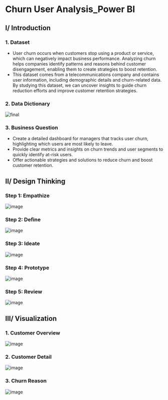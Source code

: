 # Churn User Analysis_Power BI
## I/ Introduction
### 1. Dataset
- User churn occurs when customers stop using a product or service, which can negatively impact business performance. Analyzing churn helps companies identify patterns and reasons behind customer disengagement, enabling them to create strategies to boost retention.
- This dataset comes from a telecommunications company and contains user information, including demographic details and churn-related data. By studying this dataset, we can uncover insights to guide churn reduction efforts and improve customer retention strategies.

### 2. Data Dictionary
![final](https://github.com/user-attachments/assets/f343cd1d-34a4-4b88-b73b-81294d76632c)

### 3. Business Question
- Create a detailed dashboard for managers that tracks user churn, highlighting which users are most likely to leave.
- Provide clear metrics and insights on churn trends and user segments to quickly identify at-risk users.
- Offer actionable strategies and solutions to reduce churn and boost customer retention.
  
## II/ Design Thinking
### Step 1: Empathize
![image](https://github.com/user-attachments/assets/a0388a4d-6d63-464e-8640-397317c366ac)
### Step 2: Define
![image](https://github.com/user-attachments/assets/be873537-41c5-4d6c-8ad6-e46b424e275b)
### Step 3: Ideate
![image](https://github.com/user-attachments/assets/62e8d8ec-012e-4be4-b782-e97eab2304e0)
### Step 4: Prototype
![image](https://github.com/user-attachments/assets/10a56d41-24f6-40fb-9a5c-dca4fc58eaaf)
### Step 5: Review
![image](https://github.com/user-attachments/assets/0c9867de-339f-4a1f-9283-7a5e509c9750)

## III/ Visualization
### 1. Customer Overview
![image](https://github.com/user-attachments/assets/0d85eacf-b33a-4b5e-b405-ce90f66d44ad)
### 2. Customer Detail
![image](https://github.com/user-attachments/assets/0007500c-4be1-4f02-b730-6cea7f2c7e45)
### 3. Churn Reason
![image](https://github.com/user-attachments/assets/e2e956dc-090d-42c6-90c4-b126b9f9be46)



